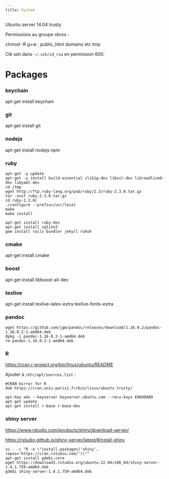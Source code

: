 ```yaml
---
title: System
---
```


Ubuntu server 14.04 trusty

Permissions au groupe xbros :

chmod -R g+w . public_html domains etc tmp

Clé ssh dans `~/.ssh/id_rsa` en permission 600.

Packages
========

### keychain
apt-get install keychain

### git
apt-get install git

### nodejs
apt-get install nodejs npm

### ruby
```{bash}
apt-get -y update
apt-get -y install build-essential zlib1g-dev libssl-dev libreadline6-dev libyaml-dev
cd /tmp
wget http://ftp.ruby-lang.org/pub/ruby/2.3/ruby-2.3.0.tar.gz
tar -xvzf ruby-2.3.0.tar.gz
cd ruby-2.3.0/
./configure --prefix=/usr/local
make
make install

apt-get install ruby-dev
apt-get install sqlite3
gem install rails bundler jekyll ruhoh
```

### cmake
apt-get install cmake

### boost
apt-get install libboost-all-dev

### texlive
apt-get install texlive-latex-extra texlive-fonts-extra

### pandoc

```{bash}
wget https://github.com/jgm/pandoc/releases/download/1.16.0.2/pandoc-1.16.0.2-1-amd64.deb
dpkg -i pandoc-1.16.0.2-1-amd64.deb
rm pandoc-1.16.0.2-1-amd64.deb
```

### R
https://cran.r-project.org/bin/linux/ubuntu/README

Ajouter à `/etc/apt/sources.list` :
```
#CRAN mirror for R
deb https://cran.univ-paris1.fr/bin/linux/ubuntu trusty/
```
```{bash}
apt-key adv --keyserver keyserver.ubuntu.com --recv-keys E084DAB9
apt-get update
apt-get install r-base r-base-dev
```

### shiny server
https://www.rstudio.com/products/shiny/download-server/

https://rstudio.github.io/shiny-server/latest/#install-shiny
```{bash}
su - -c "R -e \"install.packages('shiny', repos='https://cran.rstudio.com/')\""
apt-get install gdebi-core
wget https://download3.rstudio.org/ubuntu-12.04/x86_64/shiny-server-1.4.1.759-amd64.deb
gdebi shiny-server-1.4.1.759-amd64.deb
```
